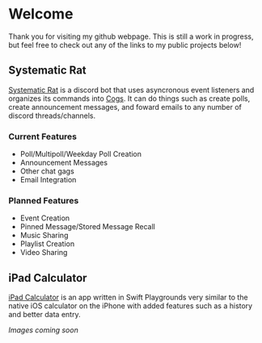 # Welcome

Thank you for visiting my github webpage. This is still a work in progress, but feel free to check out any of the links to my public projects below!

## Systematic Rat

[Systematic Rat](https://github.com/gooop/Systematic-Rat) is a discord bot that uses asyncronous event listeners and organizes its commands into [Cogs](https://discordpy.readthedocs.io/en/stable/ext/commands/cogs.html). It can do things such as create polls, create announcement messages, and foward emails to any number of discord threads/channels.

### Current Features

- Poll/Multipoll/Weekday Poll Creation
- Announcement Messages
- Other chat gags
- Email Integration

### Planned Features

- Event Creation
- Pinned Message/Stored Message Recall
- Music Sharing
- Playlist Creation
- Video Sharing


## iPad Calculator

[iPad Calculator](https://github.com/gooop/iPad-Calculator) is an app written in Swift Playgrounds very similar to the native iOS calculator on the iPhone with added features such as a history and better data entry.

_Images coming soon_
